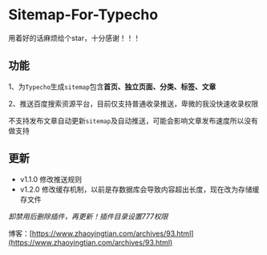 # Sitemap-For-Typecho

用着好的话麻烦给个star，十分感谢！！！

## 功能

1、为`Typecho`生成`sitemap`包含**首页、独立页面、分类、标签、文章**

2、推送百度搜索资源平台，目前仅支持普通收录推送，卑微的我没快速收录权限

不支持发布文章自动更新`sitemap`及自动推送，可能会影响文章发布速度所以没有做支持

## 更新

* v1.1.0 修改推送规则
* v1.2.0 修改缓存机制，以前是存数据库会导致内容超出长度，现在改为存储缓存文件

*卸禁用后删除插件，再更新！插件目录设置777权限*

博客：[https://www.zhaoyingtian.com/archives/93.html](https://www.zhaoyingtian.com/archives/93.html)
